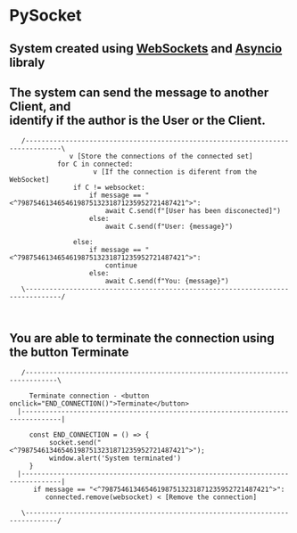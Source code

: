 # PySocket
## System created using [WebSockets](https://websockets.readthedocs.io/en/stable/) and [Asyncio](https://docs.python.org/3/library/asyncio.html) libraly
## The system can send the message to another Client, and<br>identify if the author is the User or the Client.
```
   /-------------------------------------------------------------------------------\
               v [Store the connections of the connected set]
            for C in connected:
                     v [If the connection is diferent from the WebSocket]
                if C != websocket:
                    if message == "<^798754613465461987513231871235952721487421^>":
                        await C.send(f"[User has been disconected]")
                    else:
                        await C.send(f"User: {message}")
                        
                else:
                    if message == "<^798754613465461987513231871235952721487421^>":
                        continue
                    else:
                        await C.send(f"You: {message}")
   \-------------------------------------------------------------------------------/
```

## <br>You are able to terminate the connection using the button Terminate
```
   /------------------------------------------------------------------------------\
   
     Terminate connection - <button onclick="END_CONNECTION()">Terminate</button>
  |--------------------------------------------------------------------------------|
   
     const END_CONNECTION = () => {
          socket.send("<^798754613465461987513231871235952721487421^>");
          window.alert('System terminated')
     }
  |--------------------------------------------------------------------------------|
      if message == "<^798754613465461987513231871235952721487421^>":
         connected.remove(websocket) < [Remove the connection]
         
   \------------------------------------------------------------------------------/
```
